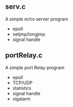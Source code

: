 ## serv.c
A simple echo server program
- epoll
- setjmp/longjmp
- signal handle

## portRelay.c
A simple port Relay program
- epoll
- TCP/UDP
- statistics
- signal handle
- sigalarm

